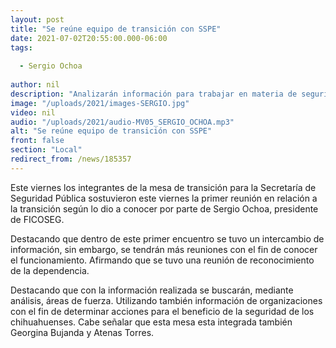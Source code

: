 ```yaml
---
layout: post
title: "Se reúne equipo de transición con SSPE"
date: 2021-07-02T20:55:00.000-06:00
tags:
  
  - Sergio Ochoa
  
author: nil
description: "Analizarán información para trabajar en materia de seguridad."
image: "/uploads/2021/images-SERGIO.jpg"
video: nil
audio: "/uploads/2021/audio-MV05_SERGIO_OCHOA.mp3"
alt: "Se reúne equipo de transición con SSPE"
front: false
section: "Local"
redirect_from: /news/185357
---
```


Este viernes los integrantes de la mesa de transición para la Secretaría de Seguridad Pública sostuvieron este viernes la primer reunión en relación a la transición según lo dio a conocer por parte de Sergio Ochoa, presidente de FICOSEG.

Destacando que dentro de este primer encuentro se tuvo un intercambio de información, sin embargo, se tendrán más reuniones con el fin de conocer el funcionamiento. Afirmando que se tuvo una reunión de reconocimiento de la dependencia.

Destacando que con la información realizada se buscarán, mediante análisis, áreas de fuerza. Utilizando también información de organizaciones con el fin de determinar acciones para el beneficio de la seguridad de los chihuahuenses. Cabe señalar que esta mesa esta integrada también Georgina Bujanda y Atenas Torres.
